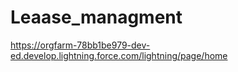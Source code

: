 # Leaase_managment
https://orgfarm-78bb1be979-dev-ed.develop.lightning.force.com/lightning/page/home

